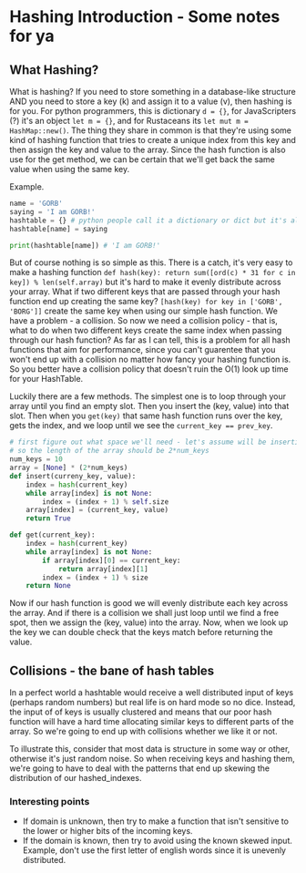 # Hashing Introduction - Some notes for ya

## What Hashing?

What is hashing? If you need to store something in a database-like structure AND you need to store a key (k) and assign it to a value (v), then hashing is for you. For python programmers, this is dictionary ```d = {}```, for JavaScripters (?) it's an object  ```let m = {}```, and for Rustaceans its ```let mut m = HashMap::new()```. The thing they share in common is that they're using some kind of hashing function that tries to create a unique index from this key and then assign the key and value to the array. Since the hash function is also use for the get method, we can be certain that we'll get back the same value when using the same key.

Example. 

```python
name = 'GORB'
saying = 'I am GORB!'
hashtable = {} # python people call it a dictionary or dict but it's all the same
hashtable[name] = saying

print(hashtable[name]) # 'I am GORB!'
```

But of course nothing is so simple as this. There is a catch, it's very easy to make a hashing function ```def hash(key): return sum([ord(c) * 31 for c in key]) % len(self.array)``` but it's hard to make it evenly distribute across your array. What if two different keys that are passed through your hash function end up creating the same key? ```[hash(key) for key in ['GORB', 'BORG']]``` create the same key when using our simple hash function. We have a problem - a collision. So now we need a collision policy - that is, what to do when two different keys create the same index when passing through our hash function? As far as I can tell, this is a problem for all hash functions that aim for performance, since you can't guarentee that you won't end up with a collision no matter how fancy your hashing function is. So you better have a collision policy that doesn't ruin the O(1) look up time for your HashTable.

Luckily there are a few methods. The simplest one is to loop through your array until you find an empty slot. Then you insert the (key, value) into that slot. Then when you ```get(key)``` that same hash function runs over the key, gets the index, and we loop until we see the `current_key == prev_key`.

```python
# first figure out what space we'll need - let's assume will be inserting 10 keys. num_keys = 10
# so the length of the array should be 2*num_keys
num_keys = 10
array = [None] * (2*num_keys)
def insert(curreny_key, value):
    index = hash(current_key)
    while array[index] is not None:
        index = (index + 1) % self.size
    array[index] = (current_key, value)
    return True

def get(current_key):
    index = hash(current_key)
    while array[index] is not None:
        if array[index][0] == current_key:
            return array[index][1]
        index = (index + 1) % size
    return None 
```


Now if our hash function is good we will evenly distribute each key across the array. And if there is a collision we shall just loop until we find a free spot, then we assign the (key, value) into the array. Now, when we look up the key we can double check that the keys match before returning the value.


## Collisions - the bane of hash tables

In a perfect world a hashtable would receive a well distributed input of keys (perhaps random numbers) but real life is on hard mode so no dice. Instead, the input of of keys is usually clustered and means that our poor hash function will have a hard time allocating similar keys to different parts of the array. So we're going to end up with collisions whether we like it or not. 

To illustrate this, consider that most data is structure in some way or other, otherwise it's just random noise. So when receiving keys and hashing them, we're going to have to deal with the patterns that end up skewing the distribution of our hashed_indexes. 


### Interesting points

- If domain is unknown, then try to make a function that isn't sensitive to the lower or higher bits of the incoming keys.
- If the domain is known, then try to avoid using the known skewed input. Example, don't use the first letter of english words since it is unevenly distributed.


